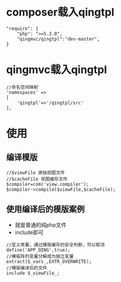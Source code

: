 
# composer载入qingtpl

```
"require": {
	"php": ">=5.3.0",
	"qingmvc/qingtpl":"dev-master",
}
```

# qingmvc载入qingtpl

```
//命名空间映射
'namespaces' =>
[
	'qingtpl'=>'/qingtpl/src'
],
```
	
# 使用

## 编译模版

```
//$viewFile 原始视图文件
//$cacheFile 视图缓存文件
$compiler=com('view.compiler');
$compiler->compile($viewFile,$cacheFile);
```

## 使用编译后的模版案例

- 就是普通的纯php文件
- include即可

```
//定义常量，通过模版缓存的安全判断，可以取消
define('APP_QING',true);
//模板阵列变量分解成为独立变量
extract($_vars_,EXTR_OVERWRITE);
//模版编译后的文件
include $_viewFile_;
```


